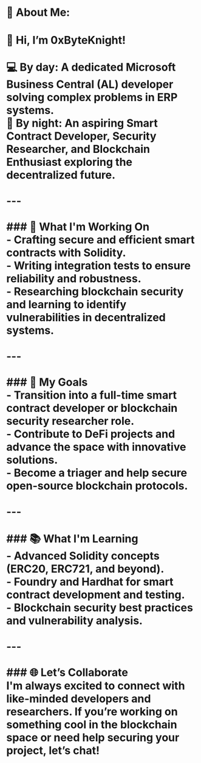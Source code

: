 # 💫 About Me:
# 👋 Hi, I’m 0xByteKnight!<br><br>💻 **By day**: A dedicated Microsoft Business Central (AL) developer solving complex problems in ERP systems.  <br>🌌 **By night**: An aspiring **Smart Contract Developer**, **Security Researcher**, and **Blockchain Enthusiast** exploring the decentralized future.  <br><br>---<br><br>### 🚀 **What I'm Working On**<br>- Crafting **secure and efficient smart contracts** with **Solidity**.  <br>- Writing **integration tests** to ensure reliability and robustness.  <br>- Researching **blockchain security** and learning to identify vulnerabilities in decentralized systems.  <br><br>---<br><br>### 🌟 **My Goals**<br>- Transition into a full-time **smart contract developer** or **blockchain security researcher** role.  <br>- Contribute to **DeFi projects** and advance the space with innovative solutions.  <br>- Become a **triager** and help secure open-source blockchain protocols.  <br><br>---<br><br>### 📚 **What I'm Learning**<br>- Advanced Solidity concepts (ERC20, ERC721, and beyond).  <br>- **Foundry** and **Hardhat** for smart contract development and testing.  <br>- Blockchain security best practices and vulnerability analysis.  <br><br>---<br><br>### 🌐 **Let’s Collaborate**<br>I'm always excited to connect with like-minded developers and researchers. If you’re working on something cool in the blockchain space or need help securing your project, let’s chat!
